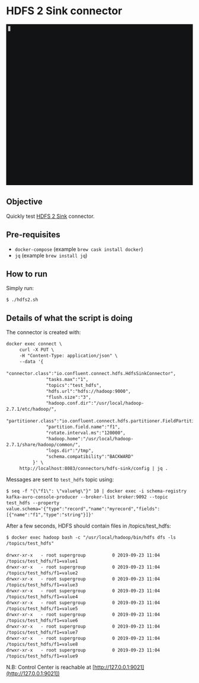 # HDFS 2 Sink connector

![asciinema](asciinema.gif)

## Objective

Quickly test [HDFS 2 Sink](https://docs.confluent.io/current/connect/kafka-connect-hdfs/index.html) connector.

## Pre-requisites

* `docker-compose` (example `brew cask install docker`)
* `jq` (example `brew install jq`)

## How to run

Simply run:

```
$ ./hdfs2.sh
```

## Details of what the script is doing

The connector is created with:

```
docker exec connect \
     curl -X PUT \
     -H "Content-Type: application/json" \
     --data '{
        "connector.class":"io.confluent.connect.hdfs.HdfsSinkConnector",
               "tasks.max":"1",
               "topics":"test_hdfs",
               "hdfs.url":"hdfs://hadoop:9000",
               "flush.size":"3",
               "hadoop.conf.dir":"/usr/local/hadoop-2.7.1/etc/hadoop/",
               "partitioner.class":"io.confluent.connect.hdfs.partitioner.FieldPartitioner",
               "partition.field.name":"f1",
               "rotate.interval.ms":"120000",
               "hadoop.home":"/usr/local/hadoop-2.7.1/share/hadoop/common/",
               "logs.dir":"/tmp",
               "schema.compatibility":"BACKWARD"
          }' \
     http://localhost:8083/connectors/hdfs-sink/config | jq .
```

Messages are sent to `test_hdfs` topic using:

```
$ seq -f "{\"f1\": \"value%g\"}" 10 | docker exec -i schema-registry kafka-avro-console-producer --broker-list broker:9092 --topic test_hdfs --property value.schema='{"type":"record","name":"myrecord","fields":[{"name":"f1","type":"string"}]}'
```

After a few seconds, HDFS should contain files in /topics/test_hdfs:

```
$ docker exec hadoop bash -c "/usr/local/hadoop/bin/hdfs dfs -ls /topics/test_hdfs"

drwxr-xr-x   - root supergroup          0 2019-09-23 11:04 /topics/test_hdfs/f1=value1
drwxr-xr-x   - root supergroup          0 2019-09-23 11:04 /topics/test_hdfs/f1=value2
drwxr-xr-x   - root supergroup          0 2019-09-23 11:04 /topics/test_hdfs/f1=value3
drwxr-xr-x   - root supergroup          0 2019-09-23 11:04 /topics/test_hdfs/f1=value4
drwxr-xr-x   - root supergroup          0 2019-09-23 11:04 /topics/test_hdfs/f1=value5
drwxr-xr-x   - root supergroup          0 2019-09-23 11:04 /topics/test_hdfs/f1=value6
drwxr-xr-x   - root supergroup          0 2019-09-23 11:04 /topics/test_hdfs/f1=value7
drwxr-xr-x   - root supergroup          0 2019-09-23 11:04 /topics/test_hdfs/f1=value8
drwxr-xr-x   - root supergroup          0 2019-09-23 11:04 /topics/test_hdfs/f1=value9
```

N.B: Control Center is reachable at [http://127.0.0.1:9021](http://127.0.0.1:9021])
